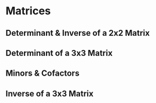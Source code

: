 # Matrices

## Determinant & Inverse of a 2x2 Matrix

## Determinant of a 3x3 Matrix

## Minors & Cofactors

## Inverse of a 3x3 Matrix
